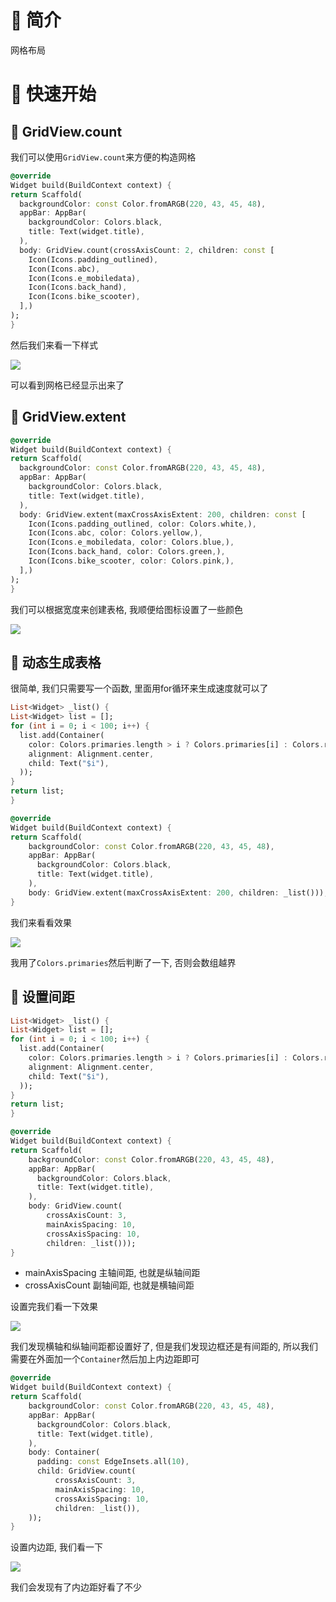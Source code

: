 # 🍎 简介

网格布局

# 🍎 快速开始

## 🌲 GridView.count

我们可以使用`GridView.count`来方便的构造网格

```dart
@override
Widget build(BuildContext context) {
return Scaffold(
  backgroundColor: const Color.fromARGB(220, 43, 45, 48),
  appBar: AppBar(
	backgroundColor: Colors.black,
	title: Text(widget.title),
  ),
  body: GridView.count(crossAxisCount: 2, children: const [
	Icon(Icons.padding_outlined),
	Icon(Icons.abc),
	Icon(Icons.e_mobiledata),
	Icon(Icons.back_hand),
	Icon(Icons.bike_scooter),
  ],)
);
}
```

然后我们来看一下样式

![](images/Pasted%20image%2020231110213338.png)

可以看到网格已经显示出来了

## 🌲 GridView.extent

```dart
@override
Widget build(BuildContext context) {
return Scaffold(
  backgroundColor: const Color.fromARGB(220, 43, 45, 48),
  appBar: AppBar(
	backgroundColor: Colors.black,
	title: Text(widget.title),
  ),
  body: GridView.extent(maxCrossAxisExtent: 200, children: const [
	Icon(Icons.padding_outlined, color: Colors.white,),
	Icon(Icons.abc, color: Colors.yellow,),
	Icon(Icons.e_mobiledata, color: Colors.blue,),
	Icon(Icons.back_hand, color: Colors.green,),
	Icon(Icons.bike_scooter, color: Colors.pink,),
  ],)
);
}
```

我们可以根据宽度来创建表格, 我顺便给图标设置了一些颜色

![](images/Pasted%20image%2020231110213942.png)

## 🌲 动态生成表格

很简单, 我们只需要写一个函数, 里面用for循环来生成速度就可以了

```dart
List<Widget> _list() {
List<Widget> list = [];
for (int i = 0; i < 100; i++) {
  list.add(Container(
	color: Colors.primaries.length > i ? Colors.primaries[i] : Colors.red,
	alignment: Alignment.center,
	child: Text("$i"),
  ));
}
return list;
}

@override
Widget build(BuildContext context) {
return Scaffold(
	backgroundColor: const Color.fromARGB(220, 43, 45, 48),
	appBar: AppBar(
	  backgroundColor: Colors.black,
	  title: Text(widget.title),
	),
	body: GridView.extent(maxCrossAxisExtent: 200, children: _list()));
}
```

我们来看看效果

![](images/Pasted%20image%2020231110215902.png)

我用了`Colors.primaries`然后判断了一下, 否则会数组越界

## 🌲 设置间距

```dart
List<Widget> _list() {
List<Widget> list = [];
for (int i = 0; i < 100; i++) {
  list.add(Container(
	color: Colors.primaries.length > i ? Colors.primaries[i] : Colors.red,
	alignment: Alignment.center,
	child: Text("$i"),
  ));
}
return list;
}

@override
Widget build(BuildContext context) {
return Scaffold(
	backgroundColor: const Color.fromARGB(220, 43, 45, 48),
	appBar: AppBar(
	  backgroundColor: Colors.black,
	  title: Text(widget.title),
	),
	body: GridView.count(
		crossAxisCount: 3,
		mainAxisSpacing: 10,
		crossAxisSpacing: 10,
		children: _list()));
}
```

- mainAxisSpacing 主轴间距, 也就是纵轴间距
- crossAxisCount 副轴间距, 也就是横轴间距

设置完我们看一下效果

![](images/Pasted%20image%2020231110221931.png)

我们发现横轴和纵轴间距都设置好了, 但是我们发现边框还是有间距的, 所以我们需要在外面加一个`Container`然后加上内边距即可

```dart
@override
Widget build(BuildContext context) {
return Scaffold(
	backgroundColor: const Color.fromARGB(220, 43, 45, 48),
	appBar: AppBar(
	  backgroundColor: Colors.black,
	  title: Text(widget.title),
	),
	body: Container(
	  padding: const EdgeInsets.all(10),
	  child: GridView.count(
		  crossAxisCount: 3,
		  mainAxisSpacing: 10,
		  crossAxisSpacing: 10,
		  children: _list()),
	));
}
```

设置内边距, 我们看一下

![](images/Pasted%20image%2020231110222207.png)

我们会发现有了内边距好看了不少
